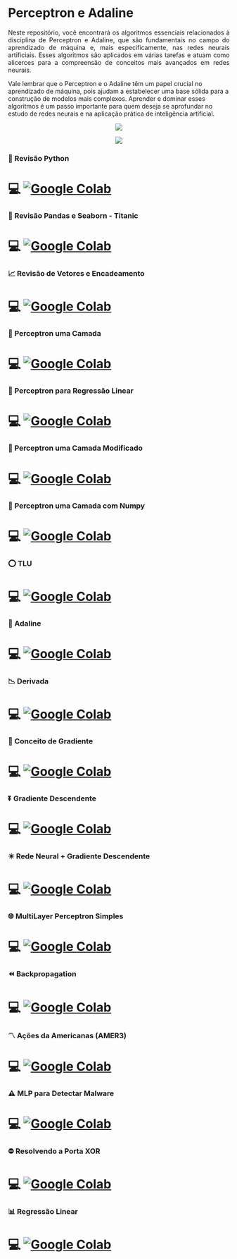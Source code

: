 # Perceptron e Adaline

<p align="justify"> Neste repositório, você encontrará os algoritmos essenciais relacionados à disciplina de Perceptron e Adaline, que são fundamentais no campo do aprendizado de máquina e, mais especificamente, nas redes neurais artificiais. Esses algoritmos são aplicados em várias tarefas e atuam como alicerces para a compreensão de conceitos mais avançados em redes neurais.

Vale lembrar que o Perceptron e o Adaline têm um papel crucial no aprendizado de máquina, pois ajudam a estabelecer uma base sólida para a construção de modelos mais complexos. Aprender e dominar esses algoritmos é um passo importante para quem deseja se aprofundar no estudo de redes neurais e na aplicação prática de inteligência artificial.</p>

<p  align="center">
<img src="https://user-images.githubusercontent.com/73097560/115834477-dbab4500-a447-11eb-908a-139a6edaec5c.gif">             
<br>
</p>

<p align="center">
<img src="https://miro.medium.com/v2/resize:fit:640/1*ZS7xxm9jkGIcRnH3QKs02g.gif"/>
</p>

### :snake: Revisão Python 

 # :computer: [![Google Colab](https://badgen.net/badge/Launch/on%20Google%20Colab/blue?icon=terminal)](https://colab.research.google.com/github/Rafael-Barbosa/Perceptron_Adaline/blob/main/Revisao.ipynb) 

### :panda_face: Revisão Pandas e Seaborn - Titanic

# :computer: [![Google Colab](https://badgen.net/badge/Launch/on%20Google%20Colab/blue?icon=terminal)](https://colab.research.google.com/github/Rafael-Barbosa/Perceptron_Adaline/blob/main/Titanic.ipynb) 

### :chart_with_upwards_trend: Revisão de Vetores e Encadeamento 

# :computer: [![Google Colab](https://badgen.net/badge/Launch/on%20Google%20Colab/blue?icon=terminal)](https://colab.research.google.com/github/Rafael-Barbosa/Perceptron_Adaline/blob/main/Vetores_e_Encadeamento.ipynb) 

### 🧠 Perceptron uma Camada 
# :computer: [![Google Colab](https://badgen.net/badge/Launch/on%20Google%20Colab/blue?icon=terminal)](https://colab.research.google.com/github/Rafael-Barbosa/Perceptron_Adaline/blob/main/Perceptron_Monolayer.ipynb) 

### 🧠 Perceptron para Regressão Linear 
# :computer: [![Google Colab](https://badgen.net/badge/Launch/on%20Google%20Colab/blue?icon=terminal)](https://colab.research.google.com/github/Rafael-Barbosa/Perceptron_Adaline/blob/main/Perceptron_para_regress%C3%A3o_linear.ipynb) 

### 🧠 Perceptron uma Camada Modificado
# :computer: [![Google Colab](https://badgen.net/badge/Launch/on%20Google%20Colab/blue?icon=terminal)](https://colab.research.google.com/github/Rafael-Barbosa/Perceptron_Adaline/blob/main/Perceptron_Monolayer_Modificado.ipynb) 

### 🧠 Perceptron uma Camada com Numpy
# :computer: [![Google Colab](https://badgen.net/badge/Launch/on%20Google%20Colab/blue?icon=terminal)](https://colab.research.google.com/github/Rafael-Barbosa/Perceptron_Adaline/blob/main/Perceptron_Numpy.ipynb) 


### :o: TLU 
# :computer: [![Google Colab](https://badgen.net/badge/Launch/on%20Google%20Colab/blue?icon=terminal)](https://colab.research.google.com/github/Rafael-Barbosa/Perceptron_Adaline/blob/main/TLU.ipynbb) 

### 🧠 Adaline 
# :computer: [![Google Colab](https://badgen.net/badge/Launch/on%20Google%20Colab/blue?icon=terminal)](https://colab.research.google.com/github/Rafael-Barbosa/Perceptron_Adaline/blob/main/Pr%C3%A1tica_Adaline.ipynb)

### :chart_with_downwards_trend: Derivada 
# :computer: [![Google Colab](https://badgen.net/badge/Launch/on%20Google%20Colab/blue?icon=terminal)](https://colab.research.google.com/github/Rafael-Barbosa/Perceptron_Adaline/blob/main/Derivada.ipynb)

### :twisted_rightwards_arrows: Conceito de Gradiente
# :computer: [![Google Colab](https://badgen.net/badge/Launch/on%20Google%20Colab/blue?icon=terminal)](https://colab.research.google.com/github/Rafael-Barbosa/Perceptron_Adaline/blob/main/Gradiente.ipynb)

### :arrow_double_down: Gradiente Descendente
# :computer: [![Google Colab](https://badgen.net/badge/Launch/on%20Google%20Colab/blue?icon=terminal)](https://colab.research.google.com/github/Rafael-Barbosa/Perceptron_Adaline/blob/main/Gradiente_Descendente.ipynb)

### :eight_pointed_black_star: Rede Neural + Gradiente Descendente
# :computer: [![Google Colab](https://badgen.net/badge/Launch/on%20Google%20Colab/blue?icon=terminal)](https://colab.research.google.com/github/Rafael-Barbosa/Perceptron_Adaline/blob/main/Rede_Neural_com_GD_.ipynb)

### :globe_with_meridians: MultiLayer Perceptron Simples
# :computer: [![Google Colab](https://badgen.net/badge/Launch/on%20Google%20Colab/blue?icon=terminal)](https://colab.research.google.com/github/Rafael-Barbosa/Perceptron_Adaline/blob/main/MLP_Simples.ipynb)

### :rewind: Backpropagation
# :computer: [![Google Colab](https://badgen.net/badge/Launch/on%20Google%20Colab/blue?icon=terminal)](https://colab.research.google.com/github/Rafael-Barbosa/Perceptron_Adaline/blob/main/Aplica%C3%A7%C3%A3o_Backpropagation.ipynb)

### :part_alternation_mark: Ações da Americanas (AMER3)
# :computer: [![Google Colab](https://badgen.net/badge/Launch/on%20Google%20Colab/blue?icon=terminal)](https://colab.research.google.com/github/Rafael-Barbosa/Perceptron_Adaline/blob/main/AMERICANAS.ipynb)

### :warning: MLP para Detectar Malware
# :computer: [![Google Colab](https://badgen.net/badge/Launch/on%20Google%20Colab/blue?icon=terminal)](https://colab.research.google.com/github/Rafael-Barbosa/Perceptron_Adaline/blob/main/Classifica%C3%A7%C3%A3o.ipynb)

### :no_entry: Resolvendo a Porta XOR
# :computer: [![Google Colab](https://badgen.net/badge/Launch/on%20Google%20Colab/blue?icon=terminal)](https://colab.research.google.com/github/Rafael-Barbosa/Perceptron_Adaline/blob/main/Problema_XOR.ipynb)

### :bar_chart: Regressão Linear
# :computer: [![Google Colab](https://badgen.net/badge/Launch/on%20Google%20Colab/blue?icon=terminal)](https://colab.research.google.com/github/Rafael-Barbosa/Perceptron_Adaline/blob/main/Simples_Regress%C3%A3o.ipynb)



